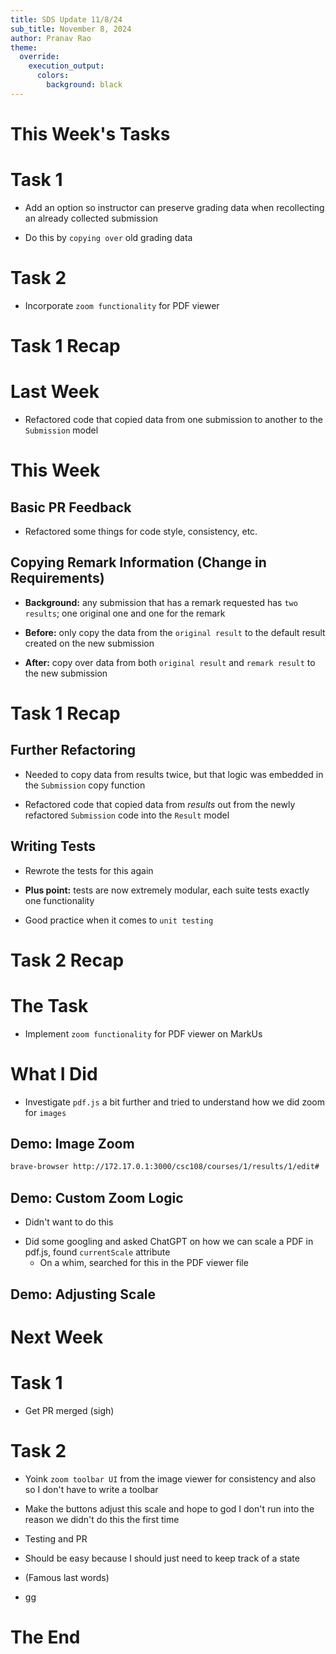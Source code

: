 ```yaml
---
title: SDS Update 11/8/24
sub_title: November 8, 2024
author: Pranav Rao
theme:
  override:
    execution_output:
      colors:
        background: black
---
```


This Week's Tasks
===
# Task 1

<!--pause-->
- Add an option so instructor can preserve grading data when
  recollecting an already collected submission 
<!-- pause -->
<!-- new_line -->
- Do this by `copying over` old grading data

<!-- pause -->
# Task 2
<!-- pause -->
- Incorporate `zoom functionality` for PDF viewer

<!-- end_slide -->

Task 1 Recap
===
# Last Week
<!-- pause -->
- Refactored code that copied data from one submission to another to the `Submission` model

<!-- pause -->
# This Week

<!-- pause -->
## Basic PR Feedback
<!-- pause -->
- Refactored some things for code style, consistency, etc.

<!-- pause -->
## Copying Remark Information (Change in Requirements)
<!-- pause -->
- **Background:** any submission that has a remark requested has `two results`; one original one and one for the remark
<!-- pause -->
- **Before:** only copy the data from the `original result` to the default result created on the new submission
<!-- pause -->
- **After:** copy over data from both `original result` and `remark result` to the new submission

<!-- end_slide -->

Task 1 Recap
===
## Further Refactoring
<!-- pause -->
- Needed to copy data from results twice, but that logic was embedded in the `Submission` copy function
<!-- pause -->
<!-- new_line -->
- Refactored code that copied data from *results* out from the newly refactored `Submission` code into the `Result` model

<!-- pause -->
## Writing Tests
<!-- pause -->
- Rewrote the tests for this again
<!-- pause -->
<!-- new_line -->
- **Plus point:** tests are now extremely modular, each suite tests exactly one functionality
<!-- pause -->
  - Good practice when it comes to `unit testing`

<!-- end_slide -->
Task 2 Recap
=== 
<!-- pause -->
# The Task

<!-- pause -->
- Implement `zoom functionality` for PDF viewer on MarkUs

<!-- pause -->
# What I Did

<!-- pause -->
- Investigate `pdf.js` a bit further and tried to understand how we did zoom for `images`
<!-- pause -->

## Demo: Image Zoom
```bash +exec
brave-browser http://172.17.0.1:3000/csc108/courses/1/results/1/edit#
```
<!-- pause -->
## Demo: Custom Zoom Logic

<!-- pause -->
- Didn't want to do this
<!-- pause -->
<!-- new_line -->
- Did some googling and asked ChatGPT on how we can scale a PDF in pdf.js, found `currentScale` attribute
  - On a whim, searched for this in the PDF viewer file

<!-- pause -->
## Demo: Adjusting Scale

<!-- end_slide -->
Next Week
=== 

# Task 1

<!-- pause -->
- Get PR merged (sigh)

<!-- pause -->
# Task 2
<!-- pause -->
- Yoink `zoom toolbar UI` from the image viewer for consistency and also so I don't have to write a toolbar
<!-- pause -->
<!-- new_line -->
- Make the buttons adjust this scale and hope to god I don't run into the reason we didn't do this the first time
<!-- pause -->
<!-- new_line -->
- Testing and PR
<!-- pause -->
  - Should be easy because I should just need to keep track of a state
<!-- pause -->
  - (Famous last words)
<!-- pause -->
<!-- new_line -->
- gg

<!-- end_slide -->
<!-- reset_layout -->
<!-- jump_to_middle -->
The End
===

